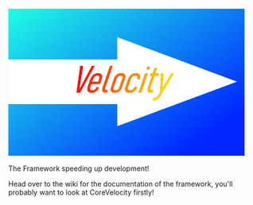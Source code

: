 ![](SmallerLogo.png)

The Framework speeding up development!

Head over to the wiki for the documentation of the framework, you'll probably want to look at CoreVelocity firstly!
